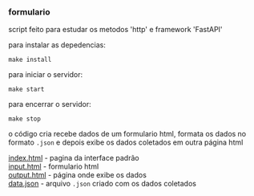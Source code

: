 ### formulario
script feito para estudar os metodos 'http' e framework 'FastAPI'  

para instalar as depedencias:

```
make install
```

para iniciar o servidor:

```
make start
```

para encerrar o servidor:

```
make stop
```

o código cria recebe dados de um formulario html, formata os dados no formato `.json` e depois exibe os dados coletados em outra página html  

[index.html](templates/index.html) - pagina da interface padrão  
[input.html](input.html) - formulario html  
[output.html](templates/output.html) - página onde exibe os dados  
[data.json](data.json) - arquivo `.json` criado com os dados coletados  
